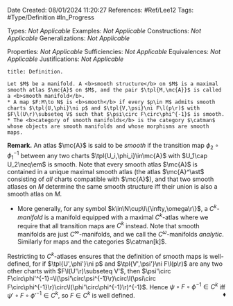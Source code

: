 <div class="topSpace"></div>

Date Created: 08/01/2024 11:20:27
References: #Ref/Lee12
Tags: #Type/Definition #In_Progress

Types: <i>Not Applicable</i>
Examples: <i>Not Applicable</i>
Constructions: <i>Not Applicable</i>
Generalizations: <i>Not Applicable</i>

Properties: <i>Not Applicable</i>
Sufficiencies: <i>Not Applicable</i>
Equivalences: <i>Not Applicable</i>
Justifications: <i>Not Applicable</i>

``` ad-Definition
title: Definition.

Let $M$ be a manifold. A <b>smooth structure</b> on $M$ is a maximal smooth atlas $\mc{A}$ on $M$, and the pair $\tpl{M,\mc{A}}$ is called a <b>smooth manifold</b>.
* A map $F:M\to N$ is <b>smooth</b> if every $p\in M$ admits smooth charts $\tpl{U,\phi}\ni p$ and $\tpl{V,\psi}\ni F\l(p\r)$ with $F\l(U\r)\subseteq V$ such that $\psi\circ F\circ\phi^{-1}$ is smooth.
* The <b>category of smooth manifolds</b> is the category $\catman$ whose objects are smooth manifolds and whose morphisms are smooth maps.

```

<b>Remark.</b> An atlas $\mc{A}$ is said to be <i>smooth</i> if the transition map $\phi_2\circ\phi_1^{-1}$ between any two charts $\tpl{U_i,\phi_i}\in\mc{A}$ with $U_1\cap U_2\neq\em$ is smooth. Note that every smooth atlas $\mc{A}$ is contained in a unique maximal smooth atlas (the atlas $\mc{A}^\ast$ consisting of <i>all</i> charts compatible with $\mc{A}$), and that two smooth atlases on $M$ determine the same smooth structure iff their union is also a smooth atlas on $M$.
* More generally, for any symbol $k\in\N\cup\l\{\infty,\omega\r\}$, a <i>$C^k$-manifold</i> is a manifold equipped with a maximal $C^k$-atlas where we require that all transition maps are $C^k$ instead. Note that smooth manifolds are just $C^\infty$-manifolds, and we call the $C^\omega$-manifolds <i>analytic</i>. Similarly for maps and the categories $\catman[k]$.

Restricting to $C^k$-atlases ensures that the definition of smooth maps is well-defined, for if $\tpl{U',\phi'}\ni p$ and $\tpl{V',\psi'}\ni F\l(p\r)$ are any two other charts with $F\l(U'\r)\subseteq V'$, then $\psi'\circ F\circ\phi'^{-1}=\l(\psi'\circ\psi^{-1}\r)\circ\l(\psi\circ F\circ\phi^{-1}\r)\circ\l(\phi'\circ\phi^{-1}\r)^{-1}$. Hence $\psi\circ F\circ\phi^{-1}\in C^k$ iff $\psi'\circ F\circ\phi'^{-1}\in C^k$, so $F\in C^k$ is well defined.<span style="float:right;">$\blacklozenge$</span>
